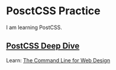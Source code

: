 # PosctCSS Practice

I am learning PostCSS.

## [PostCSS Deep Dive](https://webdesign.tutsplus.com/series/postcss-deep-dive--cms-889)

Learn:
[The Command Line for Web Design](https://webdesign.tutsplus.com/series/the-command-line-for-web-design--cms-777)
